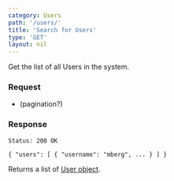 ```yaml
---
category: Users
path: '/users/'
title: 'Search for Users'
type: 'GET'
layout: nil
---
```


Get the list of all Users in the system.

### Request

* (pagination?)

### Response

```Status: 200 OK```

`{
    "users": [
        {
            "username": "mberg",
            ...
        }
    ]
}`

Returns a list of [User object](#/user-object).
